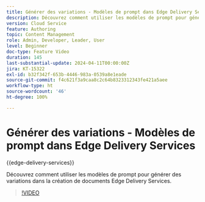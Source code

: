 ```yaml
---
title: Générer des variations - Modèles de prompt dans Edge Delivery Services
description: Découvrez comment utiliser les modèles de prompt pour générer des variations dans la création de documents Edge Delivery Services.
version: Cloud Service
feature: Authoring
topic: Content Management
role: Admin, Developer, Leader, User
level: Beginner
doc-type: Feature Video
duration: 145
last-substantial-update: 2024-04-11T00:00:00Z
jira: KT-15322
exl-id: b32f342f-653b-4446-983a-0539a8e1eade
source-git-commit: f4c621f3a9caa8c2c64b8323312343fe421a5aee
workflow-type: ht
source-wordcount: '46'
ht-degree: 100%

---
```


# Générer des variations - Modèles de prompt dans Edge Delivery Services

{{edge-delivery-services}}

Découvrez comment utiliser les modèles de prompt pour générer des variations dans la création de documents Edge Delivery Services.

>[!VIDEO](https://video.tv.adobe.com/v/3428307/?learn=on)

